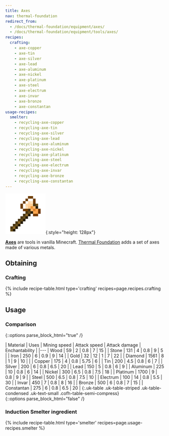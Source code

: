 ```yaml
---
title: Axes
nav: thermal-foundation
redirect_from:
  - /docs/thermal-foundation/equipment/axes/
  - /docs/thermal-foundation/equipment/tools/axes/
recipes:
  crafting:
    - axe-copper
    - axe-tin
    - axe-silver
    - axe-lead
    - axe-aluminum
    - axe-nickel
    - axe-platinum
    - axe-steel
    - axe-electrum
    - axe-invar
    - axe-bronze
    - axe-constantan
usage-recipes:
  smelter:
    - recycling-axe-copper
    - recycling-axe-tin
    - recycling-axe-silver
    - recycling-axe-lead
    - recycling-axe-aluminum
    - recycling-axe-nickel
    - recycling-axe-platinum
    - recycling-axe-steel
    - recycling-axe-electrum
    - recycling-axe-invar
    - recycling-axe-bronze
    - recycling-axe-constantan
---
```


![Axes](/assets/images/thermal-foundation/axes.gif){:style="height: 128px"}


**[Axes](https://minecraft.gamepedia.com/Axe)** are tools in vanilla Minecraft.
[Thermal Foundation](/docs/thermal-foundation/) adds a set of axes made of
various metals.


Obtaining
---------

### Crafting
{% include recipe-table.html type='crafting' recipes=page.recipes.crafting %}


Usage
-----

### Comparison
{::options parse_block_html="true" /}
<div class="uk-overflow-container">
| Material | Uses | Mining speed | Attack speed | Attack damage | Enchantability |
|---
| Wood | 59 | 2 | 0.8 | 7 | 15 |
| Stone | 131 | 4 | 0.8 | 9 | 5 |
| Iron | 250 | 6 | 0.9 | 9 | 14 |
| Gold | 32 | 12 | 1 | 7 | 22 |
| Diamond | 1561 | 8 | 1 | 9 | 10 |
|
| Copper | 175 | 4 | 0.8 | 5.75 | 6 |
| Tin | 200 | 4.5 | 0.8 | 6 | 7 |
| Silver | 200 | 6 | 0.8 | 6.5 | 20 |
| Lead | 150 | 5 | 0.8 | 6 | 9 |
| Aluminum | 225 | 10 | 0.8 | 6 | 14 |
| Nickel | 300 | 6.5 | 0.8 | 7.5 | 18 |
| Platinum | 1700 | 9 | 0.8 | 9 | 9 |
| Steel | 500 | 6.5 | 0.8 | 7.5 | 10 |
| Electrum | 100 | 14 | 0.8 | 5.5 | 30 |
| Invar | 450 | 7 | 0.8 | 8 | 16 |
| Bronze | 500 | 6 | 0.8 | 7 | 15 |
| Constantan | 275 | 6 | 0.8 | 6.5 | 20 |
{:.uk-table .uk-table-striped .uk-table-condensed .uk-text-small .cofh-table-semi-compress}
</div>
{::options parse_block_html="false" /}

### Induction Smelter ingredient
{% include recipe-table.html type='smelter' recipes=page.usage-recipes.smelter %}
